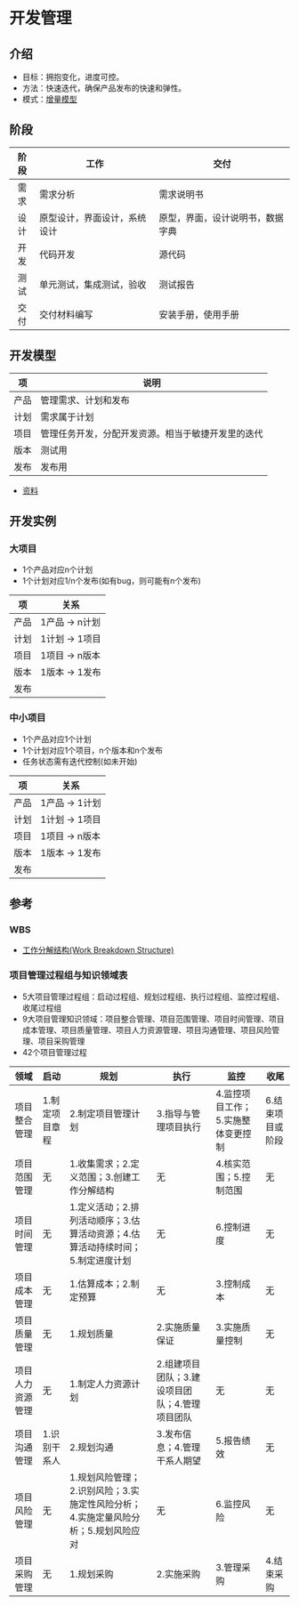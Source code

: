 # 开发管理

## 介绍
* 目标：拥抱变化，进度可控。
* 方法：快速迭代，确保产品发布的快速和弹性。
* 模式：[增量模型](https://baike.baidu.com/item/%E5%A2%9E%E9%87%8F%E6%A8%A1%E5%9E%8B)

## 阶段
| 阶段 | 工作 | 交付 |
| :-: | - | - |
| 需求 | 需求分析 | 需求说明书 |
| 设计 | 原型设计，界面设计，系统设计 | 原型，界面，设计说明书，数据字典 |
| 开发 | 代码开发 | 源代码 |
| 测试 | 单元测试，集成测试，验收 | 测试报告 |
| 交付 | 交付材料编写 | 安装手册，使用手册 |

## 开发模型
| 项 | 说明 |
| :-: | - |
| 产品 | 管理需求、计划和发布 |
| 计划 | 需求属于计划 |
| 项目 | 管理任务开发，分配开发资源。相当于敏捷开发里的迭代 |
| 版本 | 测试用 |
| 发布 | 发布用 |

* [资料](http://www.jianshu.com/p/24e240373b6d)

## 开发实例
### 大项目
* 1个产品对应n个计划
* 1个计划对应1/n个发布(如有bug，则可能有n个发布)

| 项 | 关系 |
| :-: | - |
| 产品 | 1产品 -> n计划 |
| 计划 | 1计划 -> 1项目 |
| 项目 | 1项目 -> n版本 |
| 版本 | 1版本 -> 1发布 |
| 发布 |  |

### 中小项目
* 1个产品对应1个计划
* 1个计划对应1个项目，n个版本和n个发布
* 任务状态需有迭代控制(如未开始)

| 项 | 关系 |
| :-: | - |
| 产品 | 1产品 -> 1计划 |
| 计划 | 1计划 -> 1项目 |
| 项目 | 1项目 -> n版本 |
| 版本 | 1版本 -> 1发布 |
| 发布 |  |

## 参考
### WBS
- [工作分解结构(Work Breakdown Structure)](http://www.mypm.net/special/wbs/)

### 项目管理过程组与知识领域表
* 5大项目管理过程组：启动过程组、规划过程组、执行过程组、监控过程组、收尾过程组
* 9大项目管理知识领域：项目整合管理、项目范围管理、项目时间管理、项目成本管理、项目质量管理、项目人力资源管理、项目沟通管理、项目风险管理、项目采购管理
* 42个项目管理过程

| 领域 | 启动 | 规划 | 执行 | 监控 | 收尾 |
| :-: | - | - | - | - | - |
| 项目整合管理 | 1.制定项目章程 | 2.制定项目管理计划 | 3.指导与管理项目执行 | 4.监控项目工作；5.实施整体变更控制 | 6.结束项目或阶段 |
| 项目范围管理 | 无 | 1.收集需求；2.定义范围；3.创建工作分解结构 | 无 | 4.核实范围；5.控制范围 | 无 |
| 项目时间管理 | 无 | 1.定义活动；2.排列活动顺序；3.估算活动资源；4.估算活动持续时间；5.制定进度计划 | 无 | 6.控制进度 | 无 |
| 项目成本管理 | 无 | 1.估算成本；2.制定预算 | 无 | 3.控制成本 | 无 |
| 项目质量管理 | 无 | 1.规划质量 | 2.实施质量保证 | 3.实施质量控制 | 无 |
| 项目人力资源管理 | 无 | 1.制定人力资源计划 | 2.组建项目团队；3.建设项目团队；4.管理项目团队 | 无 | 无 |
| 项目沟通管理 | 1.识别干系人 | 2.规划沟通 | 3.发布信息；4.管理干系人期望 | 5.报告绩效 | 无 |
| 项目风险管理 | 无 | 1.规划风险管理；2.识别风险；3.实施定性风险分析；4.实施定量风险分析；5.规划风险应对 | 无 | 6.监控风险 | 无 |
| 项目采购管理 | 无 | 1.规划采购 | 2.实施采购 | 3.管理采购 | 4.结束采购 |
